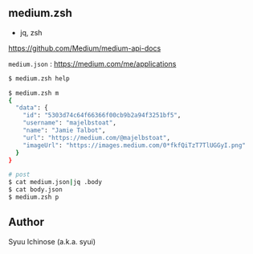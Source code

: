 ## medium.zsh

- jq, zsh

https://github.com/Medium/medium-api-docs

`medium.json` : https://medium.com/me/applications

```bash
$ medium.zsh help

$ medium.zsh m
{
  "data": {
    "id": "5303d74c64f66366f00cb9b2a94f3251bf5",
    "username": "majelbstoat",
    "name": "Jamie Talbot",
    "url": "https://medium.com/@majelbstoat",
    "imageUrl": "https://images.medium.com/0*fkfQiTzT7TlUGGyI.png"
  }
}

# post
$ cat medium.json|jq .body
$ cat body.json
$ medium.zsh p
```

## Author

Syuu Ichinose (a.k.a. syui)


